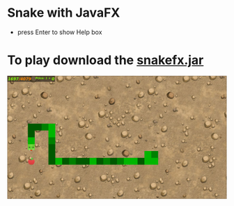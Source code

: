# Snake with JavaFX

* press Enter to show Help box

# To play download the [snakefx.jar](https://bitbucket.org/gmalinowski/snake-javafx/raw/3212740b050d9dac153c2b9dc7133d40227efaff/snakefx.jar)

![picture](gameshot.png)